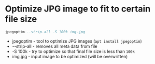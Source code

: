 # Optimize JPG image to fit to certain file size

```sql
jpegoptim --strip-all -S 100k img.jpg
```

- jpegoptim - tool to optimize JPG images (```apt install jpegoptim```)
- --strip-all - removes all meta data from file
- -S 100k - try to optimize so that final file size is less than ```100k```
- img.jpg - input image to be optimized (will be overwritten)
